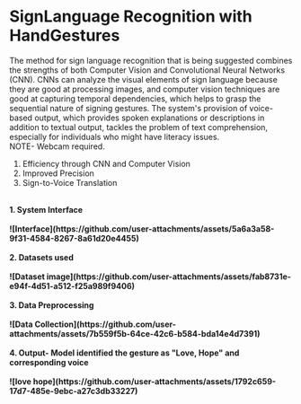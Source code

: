 # SignLanguage Recognition with HandGestures

The method for sign language recognition that is being suggested combines the strengths of both Computer Vision and Convolutional Neural Networks (CNN). CNNs can analyze the visual elements of sign language because they are good at processing images, and computer vision techniques are good at capturing temporal dependencies, which helps to grasp the sequential nature of signing gestures. The system's provision of voice-based output, which provides spoken explanations or descriptions in addition to textual output, tackles the problem of text comprehension, especially for individuals who might have literacy issues. <br> 
NOTE- Webcam required.<br>
1. Efficiency through CNN and Computer Vision<br>
2. Improved Precision<br>
3. Sign-to-Voice Translation
<br><br>
<b>
1. System Interface <br><br>
![Interface](https://github.com/user-attachments/assets/5a6a3a58-9f31-4584-8267-8a61d20e4455)
<br><br>
2. Datasets used <br><br>
![Dataset image](https://github.com/user-attachments/assets/fab8731e-e94f-4d51-a512-f25a989f9406)
<br><br>
3. Data Preprocessing <br><br>
![Data Collection](https://github.com/user-attachments/assets/7b559f5b-64ce-42c6-b584-bda14e4d7391)
<br><br>
4. Output- Model identified the gesture as "Love, Hope" and corresponding voice <br><br>
![love hope](https://github.com/user-attachments/assets/1792c659-17d7-485e-9ebc-a27c3db33227)
<br><br>
</b>

